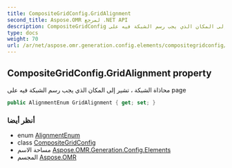 ```yaml
---
title: CompositeGridConfig.GridAlignment
second_title: Aspose.OMR لمرجع .NET API
description: CompositeGridConfig ملكية. محاذاة الشبكة  تشير إلى المكان الذي يجب رسم الشبكة فيه على page
type: docs
weight: 70
url: /ar/net/aspose.omr.generation.config.elements/compositegridconfig/gridalignment/
---
```

## CompositeGridConfig.GridAlignment property

محاذاة الشبكة ، تشير إلى المكان الذي يجب رسم الشبكة فيه على page

```csharp
public AlignmentEnum GridAlignment { get; set; }
```

### أنظر أيضا

* enum [AlignmentEnum](../../../aspose.omr.generation.config.enums/alignmentenum/)
* class [CompositeGridConfig](../)
* مساحة الاسم [Aspose.OMR.Generation.Config.Elements](../../compositegridconfig/)
* المجسم [Aspose.OMR](../../../)



